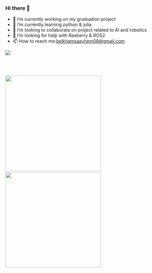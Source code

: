 ### Hi there 👋


- 🔭 I’m currently working on my graduation project 
- 🌱 I’m currently learning python & julia
- 👯 I’m looking to collaborate on project related to AI and robotics
- 🤔 I’m looking for help with Rasberry & ROS2
- 📫 How to reach me:belkhamsaayhem09@gmail.com
<!--START_SECTION:waka-->
<!--END_SECTION:waka-->

<img src="https://wakatime.com/badge/user/cf8da79b-a470-449f-8b0c-f235c18b2fd3.svg" >
<p float="left">
<img src="https://wakatime.com/share/@cf8da79b-a470-449f-8b0c-f235c18b2fd3/7e7d7e5d-55e9-4e90-9e70-5c297ec165cb.svg"  witdh="250" height="300" />
  <img height="350" hspace="20"/>
<img src="https://wakatime.com/share/@cf8da79b-a470-449f-8b0c-f235c18b2fd3/e5d007f8-acb4-4d59-a4f2-da56b2a5c4d7.svg"  witdh="250" height="300" />
</p>


